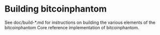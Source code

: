 Building bitcoinphantom
================

See doc/build-*.md for instructions on building the various
elements of the bitcoinphantom Core reference implementation of bitcoinphantom.
